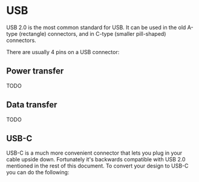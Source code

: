 # USB

USB 2.0 is the most common standard for USB. It can be used in the old A-type (rectangle) connectors, and in C-type (smaller pill-shaped) connectors.

There are usually 4 pins on a USB connector:

## Power transfer

TODO

## Data transfer

TODO

## USB-C

USB-C is a much more convenient connector that lets you plug in your cable upside down. Fortunately it's backwards compatible with USB 2.0 mentioned in the rest of this document. To convert your design to USB-C you can do the following:
